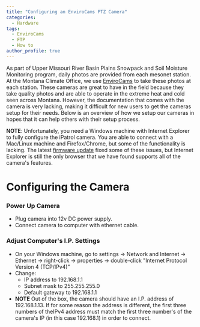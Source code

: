 ```yaml
---
title: "Configuring an EnviroCams PTZ Camera"
categories:
  - Hardware
tags:
  - EnviroCams
  - FTP
  - How to
author_profile: true
---
```

As part of Upper Missouri River Basin Plains Snowpack and Soil Moisture Monitoring program, daily photos are provided from each mesonet station. At the Montana Climate Office, we use [EnviroCams](https://www.envirocams.com/) to take these photos at each station. These cameras are great to have in the field because they take quality photos and are able to operate in the extreme heat and cold seen across Montana. However, the documentation that comes with the camera is very lacking, making it difficult for new users to get the cameras setup for their needs. Below is an overview of how we setup our cameras in hopes that it can help others with their setup process. 

**NOTE**: Unfortunately, you need a Windows machine with Internet Explorer to fully configure the iPatrol camera. You are able to connect with a Mac/Linux machine and Firefox/Chrome, but some of the functionality is lacking. The latest [firmware update](https://www.envirocams.com/tech-support/#tab_firmware) fixed some of these issues, but Internet Explorer is still the only browser that we have found supports all of the camera's features. 

# Configuring the Camera
### Power Up Camera
- Plug camera into 12v DC power supply.
- Connect camera to computer with ethernet cable.

### Adjust Computer's I.P. Settings
- On your Windows machine, go to settings -> Network and Internet -> Ethernet -> right-click -> properties -> double-click "Internet Protocol Version 4 (TCP/IPv4)"
- Change:
	- IP address to 192.168.1.1
	-  Subnet mask to 255.255.255.0
	-  Default gateway to 192.168.1.1
-  **NOTE** Out of the box, the camera should have an I.P. address of 192.168.1.13. If for some reason the address is different, the first three numbers of theIPv4 address must match the first three number's of the camera's IP (in this case 192.168.1) in order to connect.
